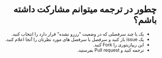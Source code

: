 <div dir="rtl">

# چطور در ترجمه میتوانم مشارکت داشته باشم؟

- یک یا چند سرفصلی که در وضعیت "رزرو نشده" قرار دارد را انتخاب کنید.
- یک issue باز کنید و سرفصل یا سرفصل های مورد نظرتان را آنجا اعلام کنید.
- این ریپازیتوری را Fork کنید.
- ترجمه کنید و Pull request بفرستید.
  
</div>
